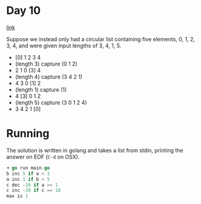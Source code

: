 # Day 10

[link](http://adventofcode.com/2017/day/10)

Suppose we instead only had a circular list containing five elements, 0, 1, 2,
3, 4, and were given input lengths of 3, 4, 1, 5.

* [0] 1 2 3 4
* (length 3) capture (0 1 2)
* 2 1 0 [3] 4
* (length 4) capture (3 4 2 1)
* 4 3 0 [1] 2
* (length 1) capture (1)
* 4 [3] 0 1 2
* (length 5) capture (3 0 1 2 4)
* 3 4 2 1 [0]

# Running

The solution is written in golang and takes a list from stdin, printing the
answer on EOF (`C-d` on OSX).

```go
➜ go run main.go
b inc 5 if a > 1
a inc 1 if b < 5
c dec -10 if a >= 1
c inc -20 if c == 10
max is 1
```
